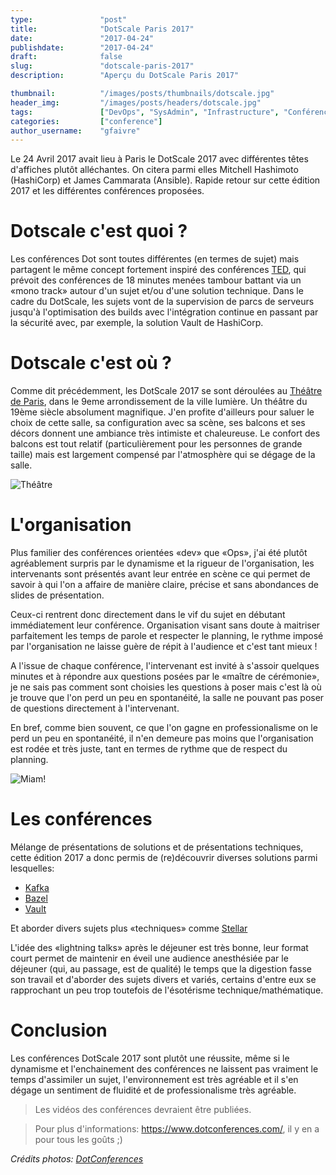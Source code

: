 ```yaml
---
type:               "post"
title:              "DotScale Paris 2017"
date:               "2017-04-24"
publishdate:        "2017-04-24"
draft:              false
slug:               "dotscale-paris-2017"
description:        "Aperçu du DotScale Paris 2017"

thumbnail:          "/images/posts/thumbnails/dotscale.jpg"
header_img:         "/images/posts/headers/dotscale.jpg"
tags:               ["DevOps", "SysAdmin", "Infrastructure", "Conférence", "Scalabilité"]
categories:         ["conference"]
author_username:    "gfaivre"
---
```


Le 24 Avril 2017 avait lieu à Paris le DotScale 2017 avec différentes têtes d'affiches plutôt alléchantes. On citera parmi elles Mitchell Hashimoto (HashiCorp) et James Cammarata (Ansible).
Rapide retour sur cette édition 2017 et les différentes conférences proposées.<!-- more -->

# Dotscale c'est quoi ?

Les conférences Dot sont toutes différentes (en termes de sujet) mais partagent le même concept fortement inspiré des conférences <a href="https://www.ted.com/talks" target="_blank">TED</a>, qui prévoit des conférences de 18 minutes menées tambour battant via un «mono track» autour d'un sujet et/ou d'une solution technique.
Dans le cadre du DotScale, les sujets vont de la supervision de parcs de serveurs jusqu'à l'optimisation des builds avec l'intégration continue en passant par la sécurité avec, par exemple, la solution Vault de HashiCorp.

# Dotscale c'est où ?

Comme dit précédemment, les DotScale 2017 se sont déroulées au <a href="http://www.theatredeparis.com/le-theatre/histoire-du-lieu" target="_blank">Théâtre de Paris</a>, dans le 9eme arrondissement de la ville lumière. Un théâtre du 19ème siècle absolument magnifique. J'en profite d'ailleurs pour saluer le choix de cette salle, sa configuration avec sa scène, ses balcons et ses décors donnent une ambiance très intimiste et chaleureuse. Le confort des balcons est tout relatif (particulièrement pour les personnes de grande taille) mais est largement compensé par l'atmosphère qui se dégage de la salle.

![Théâtre](/images/posts/2017/dotscale/theatre.jpg)

# L'organisation

Plus familier des conférences orientées «dev» que «Ops», j'ai été plutôt agréablement surpris par le dynamisme et la rigueur de l'organisation, les intervenants sont présentés avant leur entrée en scène ce qui permet de savoir à qui l'on a affaire de manière claire, précise et sans abondances de slides de présentation.

Ceux-ci rentrent donc directement dans le vif du sujet en débutant immédiatement leur conférence. Organisation visant sans doute à maitriser parfaitement les temps de parole et respecter le planning, le rythme imposé par l'organisation ne laisse guère de répit à l'audience et c'est tant mieux !

A l'issue de chaque conférence, l'intervenant est invité à s'assoir quelques minutes et à répondre aux questions posées par le «maître de cérémonie», je ne sais pas comment sont choisies les questions à poser mais c'est là où je trouve que l'on perd un peu en spontanéité, la salle ne pouvant pas poser de questions directement à l'intervenant.

En bref, comme bien souvent, ce que l'on gagne en professionalisme on le perd un peu en spontanéité, il n'en demeure pas moins que l'organisation est rodée et très juste, tant en termes de rythme que de respect du planning.

![Miam!](/images/posts/2017/dotscale/miam.jpg)

# Les conférences

Mélange de présentations de solutions et de présentations techniques, cette édition 2017 a donc permis de (re)découvrir diverses solutions parmi lesquelles:

* <a href="https://kafka.apache.org/" target="_blank">Kafka</a>
* <a href="https://bazel.build/" target="_blank">Bazel</a>
* <a href="https://www.vaultproject.io/" target="_blank">Vault</a>

Et aborder divers sujets plus «techniques» comme <a href="https://www.stellar.org/" target="_blank">Stellar</a>

L'idée des «lightning talks» après le déjeuner est très bonne, leur format court permet de maintenir en éveil une audience anesthésiée par le déjeuner (qui, au passage, est de qualité) le temps que la digestion fasse son travail et d'aborder des sujets divers et variés, certains d'entre eux se rapprochant un peu trop toutefois de l'ésotérisme technique/mathématique.

# Conclusion

Les conférences DotScale 2017 sont plutôt une réussite, même si le dynamisme et l'enchainement des conférences ne laissent pas vraiment le temps d'assimiler un sujet, l'environnement est très agréable et il s'en dégage un sentiment de fluidité et de professionalisme très agréable.

> Les vidéos des conférences devraient être publiées.

> Pour plus d'informations: https://www.dotconferences.com/, il y en a pour tous les goûts ;)

*Crédits photos: <a href="https://www.flickr.com/photos/97226415@N08/albums" target="_blank">DotConferences</a>*
